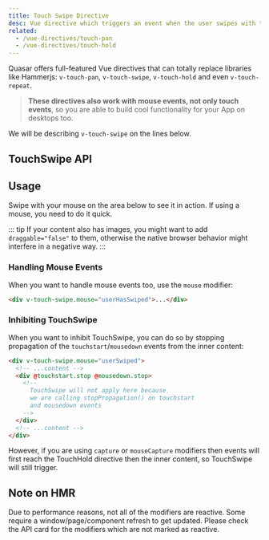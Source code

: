 ```yaml
---
title: Touch Swipe Directive
desc: Vue directive which triggers an event when the user swipes with the finger or mouse on a component or element.
related:
  - /vue-directives/touch-pan
  - /vue-directives/touch-hold
---
```

Quasar offers full-featured Vue directives that can totally replace libraries like Hammerjs: `v-touch-pan`, `v-touch-swipe`, `v-touch-hold` and even `v-touch-repeat`.

> **These directives also work with mouse events, not only touch events**, so you are able to build cool functionality for your App on desktops too.

We will be describing `v-touch-swipe` on the lines below.

## TouchSwipe API
<doc-api file="TouchSwipe" />

## Usage
Swipe with your mouse on the area below to see it in action. If using a mouse, you need to do it quick.

::: tip
If your content also has images, you might want to add `draggable="false"` to them, otherwise the native browser behavior might interfere in a negative way.
:::

<doc-example title="All directions" file="TouchSwipe/Basic" />

<doc-example title="One direction only" file="TouchSwipe/Right" />

<doc-example title="Several directions" file="TouchSwipe/UpOrLeft" />

### Handling Mouse Events
When you want to handle mouse events too, use the `mouse` modifier:

``` html
<div v-touch-swipe.mouse="userHasSwiped">...</div>
```

### Inhibiting TouchSwipe
When you want to inhibit TouchSwipe, you can do so by stopping propagation of the `touchstart`/`mousedown` events from the inner content:

``` html
<div v-touch-swipe.mouse="userSwiped">
  <!-- ...content -->
  <div @touchstart.stop @mousedown.stop>
    <!--
      TouchSwipe will not apply here because
      we are calling stopPropagation() on touchstart
      and mousedown events
    -->
  </div>
  <!-- ...content -->
</div>
```

However, if you are using `capture` or `mouseCapture` modifiers then events will first reach the TouchHold directive then the inner content, so TouchSwipe will still trigger.

## Note on HMR
Due to performance reasons, not all of the modifiers are reactive. Some require a window/page/component refresh to get updated. Please check the API card for the modifiers which are not marked as reactive.
